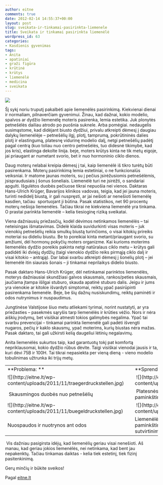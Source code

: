 ```yaml
---
author: eitne
comments: true
date: 2012-02-14 14:55:37+00:00
layout: post
slug: sveikata-ir-tinkamai-pasirinkta-liemenele
title: Sveikata ir tinkamai pasirinkta liemenėlė
wordpress_id: 63
categories:
- Kasdienis gyvenimas
tags:
- Anita
- apatiniai
- graži figūra
- krūtinė
- krūtys
- liemenėlė
- medicina
- sveikata
---
```


[![](http://anita.lt/files/2012/02/180712_10150102225567558_94456022557_6132144_8223256_n.jpg)](http://anita.lt/sveikata-ir-tinkamai-pasirinkta-liemenele/180712_10150102225567558_94456022557_6132144_8223256_n/)



Šį sykį noriu truputį pakalbėti apie liemenėlės pasirinkimą. Kiekvienai dienai ir normaliam, pilnaverčiam gyvenimui. Žinau, kad dažnai, kokio modelio, spalvos ar dydžio liemenėlę moteris pasirenka, lemia estetika. Juk plonytės petnešėlės dailiau atrodo po puošnia suknele. Arba pomėgiai. nedaugelis susimąstome, kad didėjant biusto dydžiui, privalu atkreipti dėmesį į daugiau dalykų liemenėlėje – petnešėlių ilgį, plotį, tamprumą, pokrūtininės dalies plotį ir elastingumą, platesnę vidurinę modelio dalį, netgi petnešėlių padėtį pagal centrą (kuo toliau nuo centro petnešėlės, tuo didesnė tikimybė, kad jos kris), elastinga dekolte linija. beje, moters krūtys kinta ne tik metų eigoje, jai priaugant ar numetant svorio, bet ir nuo hormoninio ciklo dienos.

Daug moterų nelabai kreipia dėmesį į tai, kaip liemenėlė iš tikro turėtų būti pasirenkama. Moterų pasirinkimą lemia estetiniai, o ne funkcionalūs veiksniai. Ir matome jaunas moteris, su į pečius įsirėžusiomis petnešėlėmis, įsispraudusiais į šonus šoneliais. Liemenėlė turi ne įsirėžti, o sandariai apgulti. Išgulėtos duobės pečiuose tikrai nepuošia nei vienos. Daktaras Hans-Ulrich Krüger, Bavarijos klinikos vadovas, teigia, kad jei jauna moteris, turinti nedidelį biustą, ir gali nuspręsti, ar jai nešioti ar nenešioti liemenėlę kasdien, tačiau  sportuojant ji būtina. Pasak statistikos, net 90 procentų moterų nešioja liemenėles. Tačiau tikrai ne kiekviena liemenėlė yra tinkama. O prastai parinkta liemenėlė – kelia tiesioginę riziką sveikatai.

Viena dažniausių priežasčių, kodėl dėvimos netinkamos liemenėlės – tai neteisingas išmatavimas. Didelė klaida suvidurkinti visas moteris – juk vienokių petnešėlių reikia smulkų biustą turinčioms, o visai kitokių prireiks moteriai su dideliu biustu. Be to poreikiai kinta metant/priaugant svorio, su amžiumi, dėl hormonų pokyčių moters organizme. Kai kurioms moterims liemenėlės dydžio poreikis pakinta netgi natūralaus ciklo metu – krūtys gali padidėti iki dviejų dydžių (taigi vienokio dydžio reiks pirmąją ciklo dalį ir visai kitokio – antrąją). Dar labai svarbu atkreipti dėmesį į šonelių plotį – jei liemenėlė itin siaurais šonais – ji tinkamai neprilaikys didelio biusto.

Pasak daktaro Hans-Ulrich Krüger, dėl netinkamai parinktos liemenėlės, moterys dažniausiai skundžiasi galvos skausmais, rankos/peties skausmais, jaučiama įtampa išilgai stuburo, skauda apatinė stuburo dalis. Jeigu ir jums yra vienokie ar kitokie išvardyti simptomai, reiktų ypač pasirūpinti pasirenkama liemenėle. Beje, be šių dažnų nusiskundimų, reiktų paminėti ir odos nutrynimus ir nuspaudimus.

Jungtinėse Valstijose šiuo metu atliekami tyrimai, norint nustatyti, ar yra priežasties – pasekmės sąryšis tarp liemenėlės ir krūties vėžio. Nors ir nėra aiškių įrodymų, bet visiškai atmesti tokios galimybės negalima. Ypač tai svarbu prevencijai – tinkamai parinkta liemenėlė gali padėti išvengti nugaros, pečių ir kaklo skausmų, ypač moterims, kurių biustas nėra mažas. Pasak daktaro, tai gali užkirsti kelią daugeliui lėtinių negalavimų.

Anita liemenėlės sukurtos taip, kad garantuotų tokį pat komfortą nepriklausomai, kokio dydžio rūbus dėvite. Taigi visiškai vienodai jausis ir ta, kuri dėvi 75B ir 100H. Tai tikrai nepasiekta per vieną dieną - vieno modelio tobulinimas užtrunka iki trijų metų.


<table cellpadding="2" width="513" cellspacing="0" border="0" > 
<tbody >
<tr >

<td colspan="2" width="44%" >**Problema: **
</td>

<td colspan="2" width="56%" >**Sprendimas: **
</td>
</tr>
<tr >

<td width="39%" >![](http://eitne.lt/wp-content/uploads/2011/11/traegerdruckstellen.jpg)
</td>

<td width="5%" > 
</td>

<td width="52%" > ![](http://eitne.lt/wp-content/uploads/2011/11/loesung_traeger.jpg)
</td>

<td width="4%" > 
</td>
</tr>
<tr >

<td width="39%" > Skausmingos duobės nuo petnešėlių
</td>

<td width="5%" > 
</td>

<td width="52%" > Platesnės petnešėlės, gal būt su paminkštinimais, pakankamas jų ilgis
</td>

<td width="4%" > 
</td>
</tr>
<tr >

<td width="39%" >![](http://eitne.lt/wp-content/uploads/2011/11/buegeldruckstellen.jpg)
</td>

<td width="5%" > 
</td>

<td width="52%" > ![](http://eitne.lt/wp-content/uploads/2011/11/loesung_buegel.jpg)
</td>

<td width="4%" > 
</td>
</tr>
<tr >

<td width="39%" >Nuospaudos ir nuotrynos ant odos
</td>

<td width="5%" > 
</td>

<td width="52%" >Liemenėlė platesniais šoneliais, su paminkštintomis siūlėmis ir apsaugotais sutvirtinimais
</td>

<td width="4%" > 
</td>
</tr>
</tbody>
</table>
 Vis dažniau pasigirsta idėjų, kad liemenėlių geriau visai nenešioti. Aš manau, kad geriau jokios liemenėlės, nei netinkama, kad bent jau nepakenktų. Tačiau tinkamas daiktas - kelia tiek estetinį, tiek fizinį pasitenkinimą.

Gerų minčių ir būkite sveikos!

Pagal [eitne.lt](http://eitne.lt/2011/sveikatos-problemos-kurias-gali-sukelti-netinkamai-parinkta-liemenele/)
